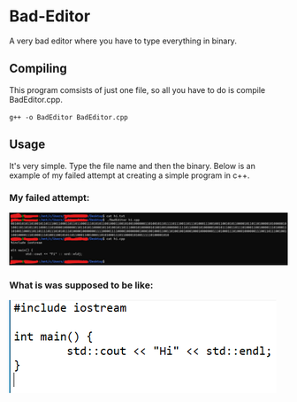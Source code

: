 # Bad-Editor
A very bad editor where you have to type everything in binary.

## Compiling
This program comsists of just one file, so all you have to do is compile BadEditor.cpp.

`g++ -o BadEditor BadEditor.cpp`

## Usage
It's very simple. Type the file name and then the binary. Below is an example of my failed attempt at creating a simple program in c++.

### My failed attempt:
![](./assets/FailedAttempt.jpg)

### What is was supposed to be like:
![](./assets/Expectations.png)

